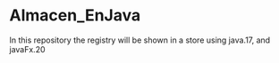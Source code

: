 # Almacen_EnJava
In this repository the registry will be shown in a store using java.17, and javaFx.20
